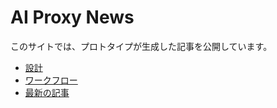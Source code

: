 # AI Proxy News

このサイトでは、プロトタイプが生成した記事を公開しています。

* [設計](design.md)
* [ワークフロー](workflow.md)
* [最新の記事](article.md)
